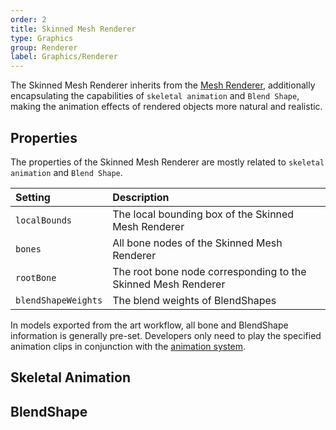 ```yaml
---
order: 2
title: Skinned Mesh Renderer
type: Graphics
group: Renderer
label: Graphics/Renderer
---
```


The Skinned Mesh Renderer inherits from the [Mesh Renderer](/en/docs/graphics/renderer/meshRenderer/), additionally encapsulating the capabilities of `skeletal animation` and `Blend Shape`, making the animation effects of rendered objects more natural and realistic.

## Properties

The properties of the Skinned Mesh Renderer are mostly related to `skeletal animation` and `Blend Shape`.

| Setting             | Description                    |
| :------------------ | :----------------------------- |
| `localBounds`       | The local bounding box of the Skinned Mesh Renderer |
| `bones`             | All bone nodes of the Skinned Mesh Renderer |
| `rootBone`          | The root bone node corresponding to the Skinned Mesh Renderer |
| `blendShapeWeights` | The blend weights of BlendShapes |

In models exported from the art workflow, all bone and BlendShape information is generally pre-set. Developers only need to play the specified animation clips in conjunction with the [animation system](/en/docs/animation/overview).

## Skeletal Animation

<playground src="skeleton-animation-play.ts"></playground>

## BlendShape

<playground src="skeleton-animation-blendShape.ts"></playground>

